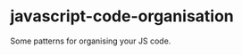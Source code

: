 javascript-code-organisation
============================

Some patterns for organising your JS code.
